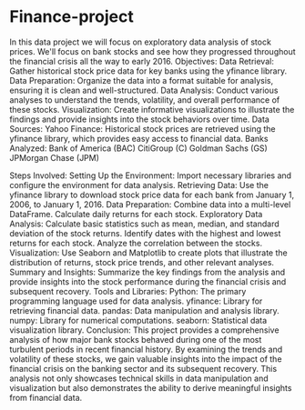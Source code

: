 # Finance-project
In this data project we will focus on exploratory data analysis of stock prices.  We'll focus on bank stocks and see how they progressed throughout the financial crisis all the way to early 2016.
Objectives:
Data Retrieval: Gather historical stock price data for key banks using the yfinance library.
Data Preparation: Organize the data into a format suitable for analysis, ensuring it is clean and well-structured.
Data Analysis: Conduct various analyses to understand the trends, volatility, and overall performance of these stocks.
Visualization: Create informative visualizations to illustrate the findings and provide insights into the stock behaviors over time.
Data Sources:
Yahoo Finance: Historical stock prices are retrieved using the yfinance library, which provides easy access to financial data.
Banks Analyzed:
Bank of America (BAC)
CitiGroup (C)
Goldman Sachs (GS)
JPMorgan Chase (JPM)

Steps Involved:
Setting Up the Environment: Import necessary libraries and configure the environment for data analysis.
Retrieving Data: Use the yfinance library to download stock price data for each bank from January 1, 2006, to January 1, 2016.
Data Preparation:
Combine data into a multi-level DataFrame.
Calculate daily returns for each stock.
Exploratory Data Analysis:
Calculate basic statistics such as mean, median, and standard deviation of the stock returns.
Identify dates with the highest and lowest returns for each stock.
Analyze the correlation between the stocks.
Visualization:
Use Seaborn and Matplotlib to create plots that illustrate the distribution of returns, stock price trends, and other relevant analyses.
Summary and Insights: Summarize the key findings from the analysis and provide insights into the stock performance during the financial crisis and subsequent recovery.
Tools and Libraries:
Python: The primary programming language used for data analysis.
yfinance: Library for retrieving financial data.
pandas: Data manipulation and analysis library.
numpy: Library for numerical computations.
seaborn: Statistical data visualization library.
Conclusion:
This project provides a comprehensive analysis of how major bank stocks behaved during one of the most turbulent periods in recent financial history. By examining the trends and volatility of these stocks, we gain valuable insights into the impact of the financial crisis on the banking sector and its subsequent recovery. This analysis not only showcases technical skills in data manipulation and visualization but also demonstrates the ability to derive meaningful insights from financial data.
